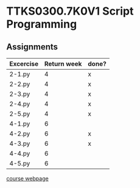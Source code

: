 # TTKS0300.7K0V1 Script Programming
## Assignments
|Excercise|Return week|done?|
|:----|-------------|-------------|
|2-1.py|4|x|
|2-2.py|4|x|
|2-3.py|4|x|
|2-4.py|4|x|
|2-5.py|4|x|
|4-1.py|6||
|4-2.py|6|x|
|4-3.py|6|x|
|4-4.py|6||
|4-5.py|6||

[course webpage](http://student.labranet.jamk.fi/~pelju/k17/script_python3)

